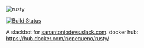 ![rusty](https://i.imgur.com/4Sl46Gpl.jpg)

[![Build Status](https://travis-ci.org/epequeno/rusty.svg?branch=master)](https://travis-ci.org/epequeno/rusty)

A slackbot for [sanantoniodevs.slack.com](https://sanantoniodevs.slack.com).
docker hub: https://hub.docker.com/r/epequeno/rusty/